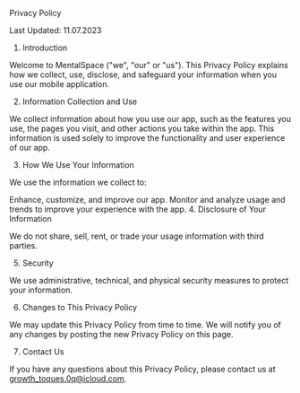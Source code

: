 Privacy Policy

Last Updated: 11.07.2023

1. Introduction

Welcome to MentalSpace ("we", "our" or "us"). This Privacy Policy explains how we collect, use, disclose, and safeguard your information when you use our mobile application.

2. Information Collection and Use

We collect information about how you use our app, such as the features you use, the pages you visit, and other actions you take within the app. This information is used solely to improve the functionality and user experience of our app.

3. How We Use Your Information

We use the information we collect to:

Enhance, customize, and improve our app.
Monitor and analyze usage and trends to improve your experience with the app.
4. Disclosure of Your Information

We do not share, sell, rent, or trade your usage information with third parties.

5. Security

We use administrative, technical, and physical security measures to protect your information.

6. Changes to This Privacy Policy

We may update this Privacy Policy from time to time. We will notify you of any changes by posting the new Privacy Policy on this page.

7. Contact Us

If you have any questions about this Privacy Policy, please contact us at growth_toques.0q@icloud.com.